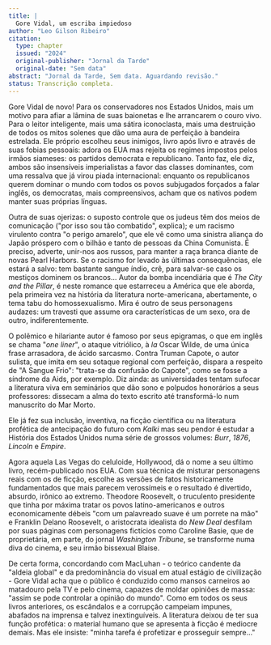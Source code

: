 ```yaml
---
title: |
  Gore Vidal, um escriba impiedoso
author: "Leo Gilson Ribeiro"
citation:
  type: chapter
  issued: "2024"
  original-publisher: "Jornal da Tarde"
  original-date: "Sem data"
abstract: "Jornal da Tarde, Sem data. Aguardando revisão."
status: Transcrição completa.
---
```


Gore Vidal de novo! Para os conservadores nos Estados Unidos, mais um motivo para afiar a lâmina de suas baionetas e lhe arrancarem o couro vivo. Para o leitor inteligente, mais uma sátira iconoclasta, mais uma destruição de todos os mitos solenes que dão uma aura de perfeição à bandeira estrelada. Ele próprio escolheu seus inimigos, livro após livro e através de suas fobias pessoais: adora os EUA mas rejeita os regimes impostos pelos irmãos siameses: os partidos democrata e republicano. Tanto faz, ele diz, ambos são insensíveis imperialistas a favor das classes dominantes, com uma ressalva que já virou piada internacional: enquanto os republicanos querem dominar o mundo com todos os povos subjugados forçados a falar inglês, os democratas, mais compreensivos, acham que os nativos podem manter suas próprias línguas.

Outra de suas ojerizas: o suposto controle que os judeus têm dos meios de comunicação (\"por isso sou tão combatido\", explica); e um racismo virulento contra \"o perigo amarelo\", que ele vê como uma sinistra aliança do Japão próspero com o bilhão e tanto de pessoas da China Comunista. É preciso, adverte, unir-nos aos russos, para manter a raça branca diante de novas Pearl Harbors. Se o racismo for levado às últimas consequências, ele estará a salvo: tem bastante sangue índio, crê, para salvar-se caso os mestiços dominem os brancos\... Autor da bomba incendiária que é *The City and the Pillar*, é neste romance que estarreceu a América que ele aborda, pela primeira vez na história da literatura norte-americana, abertamente, o tema tabu do homossexualismo. Mira é outro de seus personagens audazes: um travesti que assume ora características de um sexo, ora de outro, indiferentemente.

O polêmico e hilariante autor é famoso por seus epigramas, o que em inglês se chama \"*one liner*\", o ataque vitriólico, à *la* Oscar Wilde, de uma única frase arrasadora, de ácido sarcasmo. Contra Truman Capote, o autor sulista, que imita em seu sotaque regional com perfeição, dispara a respeito de \"A Sangue Frio\": \"trata-se da confusão do Capote\", como se fosse a síndrome da Aids, por exemplo. Diz ainda: as universidades tentam sufocar a literatura viva em seminários que dão sono e polpudos honorários a seus professores: dissecam a alma do texto escrito até transformá-lo num manuscrito do Mar Morto.

Ele já fez sua inclusão, inventiva, na ficção científica ou na literatura profética de antecipação do futuro com *Kalki* mas seu pendor é estudar a História dos Estados Unidos numa série de grossos volumes: *Burr*, *1876*, *Lincoln* e *Empire*.

Agora aquela Las Vegas do celuloide, Hollywood, dá o nome a seu último livro, recém-publicado nos EUA. Com sua técnica de misturar personagens reais com os de ficção, escolhe as versões de fatos historicamente fundamentados que mais parecem verossímeis e o resultado é divertido, absurdo, irônico ao extremo. Theodore Roosevelt, o truculento presidente que tinha por máxima tratar os povos latino-americanos e outros economicamente débeis "com um palavreado suave é um porrete na mão\" e Franklin Delano Roosevelt, o aristocrata idealista do *New Deal* desfilam por suas páginas com personagens fictícios como Caroline Basie, que de proprietária, em parte, do jornal *Washington Tribune*, se transforme numa diva do cinema, e seu irmão bissexual Blaise.

De certa forma, concordando com MacLuhan - o teórico candente da "aldeia global" e da predominância do visual em atual estágio de civilização - Gore Vidal acha que o público é conduzido como mansos carneiros ao matadouro pela TV e pelo cinema, capazes de moldar opiniões de massa: \"assim se pode controlar a opinião do mundo\". Como em todos os seus livros anteriores, os escândalos e a corrupção campeiam impunes, abafados na imprensa e talvez inextinguíveis. A literatura deixou de ter sua função profética: o material humano que se apresenta à ficção é mediocre demais. Mas ele insiste: \"minha tarefa é profetizar e prosseguir sempre\...\"


